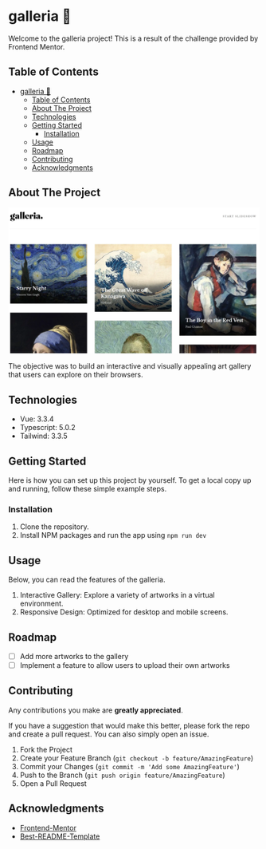 # galleria 🎨

Welcome to the galleria project! This is a result of the challenge provided by Frontend Mentor.

## Table of Contents

- [galleria 🎨](#galleria-)
  - [Table of Contents](#table-of-contents)
  - [About The Project](#about-the-project)
  - [Technologies](#technologies)
  - [Getting Started](#getting-started)
    - [Installation](#installation)
  - [Usage](#usage)
  - [Roadmap](#roadmap)
  - [Contributing](#contributing)
  - [Acknowledgments](#acknowledgments)

## About The Project

![Website img](./galleria-capture.webp)

The objective was to build an interactive and visually appealing art gallery that users can explore on their browsers.

## Technologies

- Vue: 3.3.4
- Typescript: 5.0.2
- Tailwind: 3.3.5

## Getting Started

Here is how you can set up this project by yourself. To get a local copy up and running, follow these simple example steps.

### Installation

1. Clone the repository.
2. Install NPM packages and run the app using `npm run dev`

## Usage

Below, you can read the features of the galleria.

1. Interactive Gallery: Explore a variety of artworks in a virtual environment.
2. Responsive Design: Optimized for desktop and mobile screens.

## Roadmap

- [ ] Add more artworks to the gallery
- [ ] Implement a feature to allow users to upload their own artworks

## Contributing

Any contributions you make are **greatly appreciated**.

If you have a suggestion that would make this better, please fork the repo and create a pull request. You can also simply open an issue.

1. Fork the Project
2. Create your Feature Branch (`git checkout -b feature/AmazingFeature`)
3. Commit your Changes (`git commit -m 'Add some AmazingFeature'`)
4. Push to the Branch (`git push origin feature/AmazingFeature`)
5. Open a Pull Request


## Acknowledgments

- [Frontend-Mentor](https://www.frontendmentor.io/challenges/galleria-slideshow-site-tEA4pwsa6)
- [Best-README-Template](https://github.com/othneildrew/Best-README-Template)
